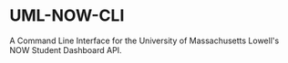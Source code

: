 # UML-NOW-CLI
A Command Line Interface for the University of Massachusetts Lowell's NOW Student Dashboard API.
